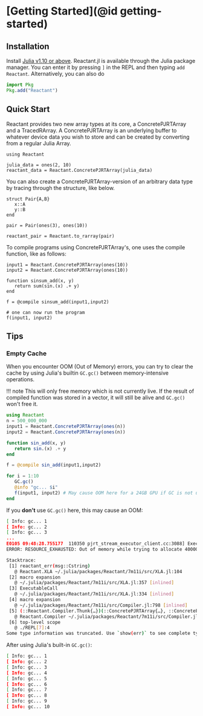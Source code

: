 # [Getting Started](@id getting-started)

## Installation

Install [Julia v1.10 or above](https://julialang.org/downloads/). Reactant.jl is available
through the Julia package manager. You can enter it by pressing `]` in the REPL and then
typing `add Reactant`. Alternatively, you can also do

```julia
import Pkg
Pkg.add("Reactant")
```

## Quick Start

Reactant provides two new array types at its core, a ConcretePJRTArray and a TracedRArray. A
ConcretePJRTArray is an underlying buffer to whatever device data you wish to store and can be
created by converting from a regular Julia Array.

```@example quickstart
using Reactant

julia_data = ones(2, 10)
reactant_data = Reactant.ConcretePJRTArray(julia_data)
```

You can also create a ConcretePJRTArray-version of an arbitrary data type by tracing through
the structure, like below.

```@example quickstart
struct Pair{A,B}
   x::A
   y::B
end

pair = Pair(ones(3), ones(10))

reactant_pair = Reactant.to_rarray(pair)
```

To compile programs using ConcretePJRTArray's, one uses the compile function, like as follows:

```@example quickstart
input1 = Reactant.ConcretePJRTArray(ones(10))
input2 = Reactant.ConcretePJRTArray(ones(10))

function sinsum_add(x, y)
   return sum(sin.(x) .+ y)
end

f = @compile sinsum_add(input1,input2)

# one can now run the program
f(input1, input2)
```


## Tips

### Empty Cache

When you encounter OOM (Out of Memory) errors, you can try to clear the cache by using Julia's builtin `GC.gc()` between memory-intensive operations.

!!! note
    This will only free memory which is not currently live. If the result of compiled function was stored in a vector, it will still be alive and `GC.gc()` won't free it.

```julia
using Reactant
n = 500_000_000
input1 = Reactant.ConcretePJRTArray(ones(n))
input2 = Reactant.ConcretePJRTArray(ones(n))

function sin_add(x, y)
   return sin.(x) .+ y
end

f = @compile sin_add(input1,input2)

for i = 1:10
   GC.gc()
   @info "gc... $i"
   f(input1, input2) # May cause OOM here for a 24GB GPU if GC is not used
end
```

If you **don't** use `GC.gc()` here, this may cause an OOM:



```bash
[ Info: gc... 1
[ Info: gc... 2
[ Info: gc... 3
...
E0105 09:48:28.755177  110350 pjrt_stream_executor_client.cc:3088] Execution of replica 0 failed: RESOURCE_EXHAUSTED: Out of memory while trying to allocate 4000000000 bytes.
ERROR: RESOURCE_EXHAUSTED: Out of memory while trying to allocate 4000000000 bytes.

Stacktrace:
 [1] reactant_err(msg::Cstring)
   @ Reactant.XLA ~/.julia/packages/Reactant/7m11i/src/XLA.jl:104
 [2] macro expansion
   @ ~/.julia/packages/Reactant/7m11i/src/XLA.jl:357 [inlined]
 [3] ExecutableCall
   @ ~/.julia/packages/Reactant/7m11i/src/XLA.jl:334 [inlined]
 [4] macro expansion
   @ ~/.julia/packages/Reactant/7m11i/src/Compiler.jl:798 [inlined]
 [5] (::Reactant.Compiler.Thunk{…})(::ConcretePJRTArray{…}, ::ConcretePJRTArray{…})
   @ Reactant.Compiler ~/.julia/packages/Reactant/7m11i/src/Compiler.jl:909
 [6] top-level scope
   @ ./REPL[7]:4
Some type information was truncated. Use `show(err)` to see complete types.
```


After using Julia's built-in `GC.gc()`:



```bash
[ Info: gc... 1
[ Info: gc... 2
[ Info: gc... 3
[ Info: gc... 4
[ Info: gc... 5
[ Info: gc... 6
[ Info: gc... 7
[ Info: gc... 8
[ Info: gc... 9
[ Info: gc... 10
```





